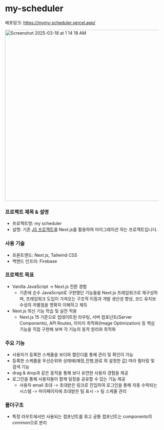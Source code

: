 # my-scheduler
배포링크: https://mymy-scheduler.vercel.app/

<img width="561" alt="Screenshot 2025-03-18 at 1 14 18 AM" src="https://github.com/user-attachments/assets/18a7cc17-09b2-4098-b3ce-8a8e90d69844" />

### 프로젝트 제목 & 설명
- 프로젝트명: my scheduler
- 설명: 기존 [JS 프로젝트](https://github.com/f-lab-edu/Scheduler)를 Next.js를 활용하여 마이그레이션 하는 프로젝트입니다.

### 사용 기술
- 프론트엔드: Next.js, Tailwind CSS
- 백엔드 인프라: Firebase
  

### 프로젝트 목표
- Vanilla JavaScript → Next.js 전환 경험
  - 기존에 순수 JavaScript로 구현했던 기능들을 Next.js 프레임워크로 재구성하며, 프레임워크 도입이 가져오는 구조적 이점과 개발 생산성 향상, 코드 유지보수성의 차별점을 명확히 이해하고 체득
- Next.js 최신 기능 학습 및 실전 적용
  - Next.js 15 기준으로 업데이트된 라우팅, 서버 컴포넌트(Server Components), API Routes, 이미지 최적화(Image Optimization) 등 핵심 기능을 직접 구현해 보며 각 기능의 동작 원리와 최적화

### 주요 기능
- 사용자가 등록한 스케줄을 보더와 캘린더를 통해 관리 및 확인이 가능
- 등록한 스케줄을 우선순위와 상태에(예정,진행,완료 외 설정한 값) 따라 필터링 및 검색 기능
- drag & drop과 같은 동작을 통해 보다 유연한 사용자 경험을 제공
- 로그인을 통해 사용자들이 함께 일정을 공유할 수 있는 기능 제공
  - 사용자 email 초대 -> 초대받은 링크로 진입하여 로그인을 통해 자동 수락되는 시스템 -> 마이페이지에 초대받은 팀 표시 -> 팀 스케줄 관리


### 폴더구조
- 특정 라우트에서만 사용되는 컴포넌트를 묶고 공통 컴포넌트는 components의 common으로 분리
